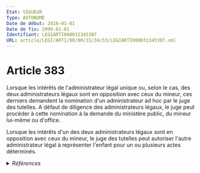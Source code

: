 ```yaml
---
État: VIGUEUR
Type: AUTONOME
Date de début: 2016-01-01
Date de fin: 2999-01-01
Identifiant: LEGIARTI000031345307
URL: article/LEGI/ARTI/00/00/31/34/53/LEGIARTI000031345307.xml
---
```


<h1>Article 383</h1>

Lorsque les intérêts de l'administrateur légal unique ou, selon le cas, des deux
administrateurs légaux sont en opposition avec ceux du mineur, ces derniers
demandent la nomination d'un administrateur ad hoc par le juge des tutelles. A
défaut de diligence des administrateurs légaux, le juge peut procéder à cette
nomination à la demande du ministère public, du mineur lui-même ou d'office.<br />

Lorsque les intérêts d'un des deux administrateurs légaux sont en opposition
avec ceux du mineur, le juge des tutelles peut autoriser l'autre administrateur
légal à représenter l'enfant pour un ou plusieurs actes déterminés.


<details>
  <summary><em>Références</em></summary>

  <h2>Articles faisant référence à l'article</h2>
  
  <ul>
    <li>
      <a href="https://legal.tricoteuses.fr//redirection/LEGIARTI000031322334?vers=git&vers=legifrance">Ordonnance n° 2015-1288 du 15 octobre 2015 portant simplification et modernisation du droit de la famille - article 3 ENTIEREMENT_MODIF</a> MODIFIE source
    </li>
  </ul>
  
  <h2>Références faites par l'article</h2>
  
  <ul>
    <li>
      CODIFICATION source Loi 1803-03-14
    </li>
    <li>
      2015-10-15 MODIFIE cible <a href="https://legal.tricoteuses.fr//redirection/LEGIARTI000031322334?vers=git&vers=legifrance">Ordonnance n° 2015-1288 du 15 octobre 2015 portant simplification et modernisation du droit de la famille - article 3 ENTIEREMENT_MODIF</a>
    </li>
    <li>
      2999-01-01 CITATION cible <a href="https://legal.tricoteuses.fr//redirection/LEGIARTI000032207589?vers=git&vers=legifrance">Code civil - article 388-2 AUTONOME VIGUEUR, en vigueur depuis le 2016-03-16</a>
    </li>
    <li>
      2999-01-01 CITATION cible <a href="https://legal.tricoteuses.fr//redirection/LEGIARTI000048149901?vers=git&vers=legifrance">Code de procédure civile - article 1210-1 AUTONOME VIGUEUR, en vigueur depuis le 2023-10-05</a>
    </li>
  </ul>
</details>
